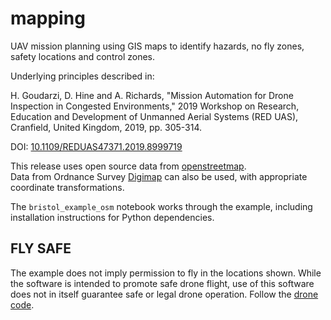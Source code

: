 # mapping

UAV mission planning using GIS maps to identify hazards, no fly zones, safety locations and control zones.

Underlying principles described in:

H. Goudarzi, D. Hine and A. Richards, "Mission Automation for Drone Inspection in Congested Environments," 2019 Workshop on Research, Education and Development of Unmanned Aerial Systems (RED UAS), Cranfield, United Kingdom, 2019, pp. 305-314.

DOI: [10.1109/REDUAS47371.2019.8999719](https://doi.org/10.1109/REDUAS47371.2019.8999719)

This release uses open source data from [openstreetmap](https://www.openstreetmap.org/).  
Data from Ordnance Survey [Digimap](https://digimap.edina.ac.uk/) can also be used, with appropriate coordinate transformations.

The `bristol_example_osm` notebook works through the example, including installation instructions for Python dependencies.

## FLY SAFE

The example does not imply permission to fly in the locations shown.
While the software is intended to promote safe drone flight, use of this software does not in itself guarantee safe or legal drone operation.
Follow the [drone code](https://dronesafe.uk/drone-code/).
